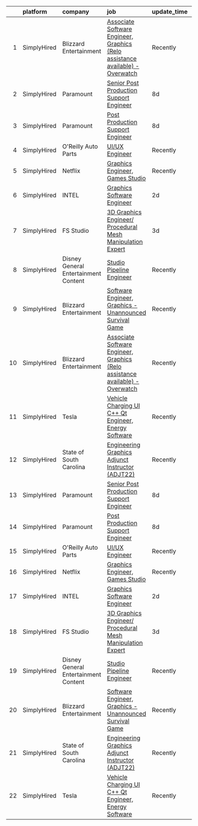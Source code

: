 

|    | platform    | company                              | job                                                                                                                                                                                        | update_time   | location                     |
|---:|:------------|:-------------------------------------|:-------------------------------------------------------------------------------------------------------------------------------------------------------------------------------------------|:--------------|:-----------------------------|
|  1 | SimplyHired | Blizzard Entertainment               | [Associate Software Engineer, Graphics (Relo assistance available) - Overwatch](https://www.simplyhired.com/job/JwATJeNSdxmGexly0zyfP4dg5tLfk1izCoBk20ZQiSi490-cxSHmGQ?q=graphic+engineer) | Recently      | Irvine, CA                   |
|  2 | SimplyHired | Paramount                            | [Senior Post Production Support Engineer](https://www.simplyhired.com/job/4R-g5-Kae4DVKOStjvLMsMbB2D-F9L9llF3QFwxNUjfyax53VSMtLQ?q=graphic+engineer)                                       | 8d            | New York, NY                 |
|  3 | SimplyHired | Paramount                            | [Post Production Support Engineer](https://www.simplyhired.com/job/QFw_5B3CNL_HGwsIqPNqpZnEMReQm1ATjFXoynJdfjziD63DeFXnFQ?q=graphic+engineer)                                              | 8d            | New York, NY                 |
|  4 | SimplyHired | O'Reilly Auto Parts                  | [UI/UX Engineer](https://www.simplyhired.com/job/Ch-0AedvTb5tUSAA4MQ0HrakRmjatsEApHM2Ju6e0Z34OKtcTFyUBg?q=graphic+engineer)                                                                | Recently      | Springfield, MO              |
|  5 | SimplyHired | Netflix                              | [Graphics Engineer, Games Studio](https://www.simplyhired.com/job/R99sop4w15-z4eNYOl5e1cwgJA1OrxTWdlftBWBNpw8hEG9Vmc1eyw?q=graphic+engineer)                                               | Recently      | Los Angeles, CA              |
|  6 | SimplyHired | INTEL                                | [Graphics Software Engineer](https://www.simplyhired.com/job/SII0O9o-s7zl3mVt8-LrYiDGqcV20CTJBzcOmb20zl9JZnWbrC8X6g?q=graphic+engineer)                                                    | 2d            | Arizona +4 locations         |
|  7 | SimplyHired | FS Studio                            | [3D Graphics Engineer/ Procedural Mesh Manipulation Expert](https://www.simplyhired.com/job/O3UW-L02jmfDks5FK6WyOhDDvCdQ2EEgqhpcm3q-BIS3mujkiI5Hww?q=graphic+engineer)                     | 3d            | Remote                       |
|  8 | SimplyHired | Disney General Entertainment Content | [Studio Pipeline Engineer](https://www.simplyhired.com/job/14u5DmFTPNv7GNIHpcYaOdRVyGm4p8WjPvHjYiOMGgcpsHiD7hpVOg?q=graphic+engineer)                                                      | Recently      | Glendale, CA                 |
|  9 | SimplyHired | Blizzard Entertainment               | [Software Engineer, Graphics - Unannounced Survival Game](https://www.simplyhired.com/job/NUK4mbBCRI5wIENh-DNnNuS2SQlef6skaQhhcWJ6Ry3dJh5-F1ZZSA?q=graphic+engineer)                       | Recently      | Irvine, CA                   |
| 10 | SimplyHired | Blizzard Entertainment               | [Associate Software Engineer, Graphics (Relo assistance available) - Overwatch](https://www.simplyhired.com/job/JwATJeNSdxmGexly0zyfP4dg5tLfk1izCoBk20ZQiSi490-cxSHmGQ?q=graphic+engineer) | Recently      | Irvine, CA                   |
| 11 | SimplyHired | Tesla                                | [Vehicle Charging UI C++ Qt Engineer, Energy Software](https://www.simplyhired.com/job/eTC8QrpEC7rTCDHW7gVw-YCZ7xKUHSXcIbZBlbYZ91xzdRBRiTJhUw?q=graphic+engineer)                          | Recently      | Austin, TX +1 location       |
| 12 | SimplyHired | State of South Carolina              | [Engineering Graphics Adjunct Instructor (ADJT22)](https://www.simplyhired.com/job/cmMH_UdIB7ZOk5EwdEZ3-iZ7hlQezhHM-5qwAq34dVSlr0ce7-htgA?q=graphic+engineer)                              | Recently      | Aiken County, SC +1 location |
| 13 | SimplyHired | Paramount                            | [Senior Post Production Support Engineer](https://www.simplyhired.com/job/4R-g5-Kae4DVKOStjvLMsMbB2D-F9L9llF3QFwxNUjfyax53VSMtLQ?q=graphic+engineer)                                       | 8d            | New York, NY                 |
| 14 | SimplyHired | Paramount                            | [Post Production Support Engineer](https://www.simplyhired.com/job/QFw_5B3CNL_HGwsIqPNqpZnEMReQm1ATjFXoynJdfjziD63DeFXnFQ?q=graphic+engineer)                                              | 8d            | New York, NY                 |
| 15 | SimplyHired | O'Reilly Auto Parts                  | [UI/UX Engineer](https://www.simplyhired.com/job/Ch-0AedvTb5tUSAA4MQ0HrakRmjatsEApHM2Ju6e0Z34OKtcTFyUBg?q=graphic+engineer)                                                                | Recently      | Springfield, MO              |
| 16 | SimplyHired | Netflix                              | [Graphics Engineer, Games Studio](https://www.simplyhired.com/job/R99sop4w15-z4eNYOl5e1cwgJA1OrxTWdlftBWBNpw8hEG9Vmc1eyw?q=graphic+engineer)                                               | Recently      | Los Angeles, CA              |
| 17 | SimplyHired | INTEL                                | [Graphics Software Engineer](https://www.simplyhired.com/job/SII0O9o-s7zl3mVt8-LrYiDGqcV20CTJBzcOmb20zl9JZnWbrC8X6g?q=graphic+engineer)                                                    | 2d            | Arizona +4 locations         |
| 18 | SimplyHired | FS Studio                            | [3D Graphics Engineer/ Procedural Mesh Manipulation Expert](https://www.simplyhired.com/job/O3UW-L02jmfDks5FK6WyOhDDvCdQ2EEgqhpcm3q-BIS3mujkiI5Hww?q=graphic+engineer)                     | 3d            | Remote                       |
| 19 | SimplyHired | Disney General Entertainment Content | [Studio Pipeline Engineer](https://www.simplyhired.com/job/14u5DmFTPNv7GNIHpcYaOdRVyGm4p8WjPvHjYiOMGgcpsHiD7hpVOg?q=graphic+engineer)                                                      | Recently      | Glendale, CA                 |
| 20 | SimplyHired | Blizzard Entertainment               | [Software Engineer, Graphics - Unannounced Survival Game](https://www.simplyhired.com/job/NUK4mbBCRI5wIENh-DNnNuS2SQlef6skaQhhcWJ6Ry3dJh5-F1ZZSA?q=graphic+engineer)                       | Recently      | Irvine, CA                   |
| 21 | SimplyHired | State of South Carolina              | [Engineering Graphics Adjunct Instructor (ADJT22)](https://www.simplyhired.com/job/cmMH_UdIB7ZOk5EwdEZ3-iZ7hlQezhHM-5qwAq34dVSlr0ce7-htgA?q=graphic+engineer)                              | Recently      | Aiken County, SC +1 location |
| 22 | SimplyHired | Tesla                                | [Vehicle Charging UI C++ Qt Engineer, Energy Software](https://www.simplyhired.com/job/eTC8QrpEC7rTCDHW7gVw-YCZ7xKUHSXcIbZBlbYZ91xzdRBRiTJhUw?q=graphic+engineer)                          | Recently      | Austin, TX +1 location       |